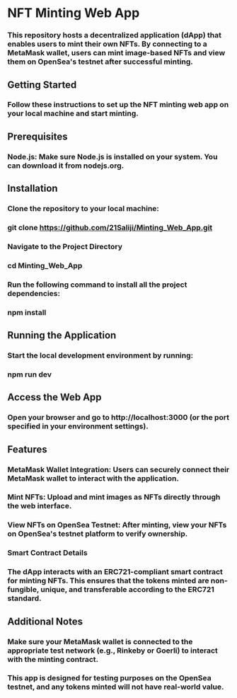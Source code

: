 # NFT Minting Web App
### This repository hosts a decentralized application (dApp) that enables users to mint their own NFTs. By connecting to a MetaMask wallet, users can mint image-based NFTs and view them on OpenSea's testnet after successful minting.

## Getting Started
### Follow these instructions to set up the NFT minting web app on your local machine and start minting.

## Prerequisites
### Node.js: Make sure Node.js is installed on your system. You can download it from nodejs.org.
## Installation

### Clone the repository to your local machine:
### git clone https://github.com/21Saliji/Minting_Web_App.git

### Navigate to the Project Directory
### cd Minting_Web_App

### Run the following command to install all the project dependencies:
### npm install

## Running the Application
### Start the local development environment by running:
### npm run dev

## Access the Web App
### Open your browser and go to http://localhost:3000 (or the port specified in your environment settings).

## Features
### MetaMask Wallet Integration: Users can securely connect their MetaMask wallet to interact with the application.
### Mint NFTs: Upload and mint images as NFTs directly through the web interface.
### View NFTs on OpenSea Testnet: After minting, view your NFTs on OpenSea's testnet platform to verify ownership.
### Smart Contract Details
### The dApp interacts with an ERC721-compliant smart contract for minting NFTs. This ensures that the tokens minted are non-fungible, unique, and transferable according to the ERC721 standard.

## Additional Notes
### Make sure your MetaMask wallet is connected to the appropriate test network (e.g., Rinkeby or Goerli) to interact with the minting contract.
### This app is designed for testing purposes on the OpenSea testnet, and any tokens minted will not have real-world value.